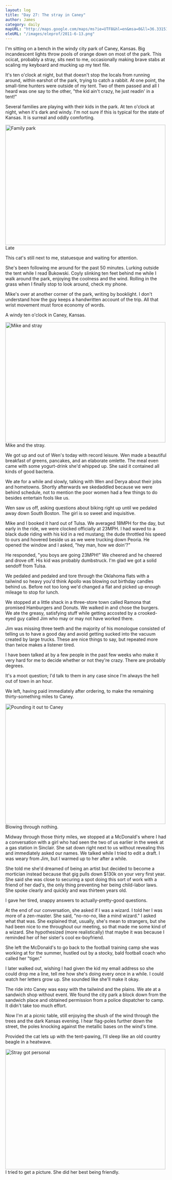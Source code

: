 ```yaml
---
layout: log
title: "Day 27: The stray in Caney"
author: James
category: daily
mapURL: "http://maps.google.com/maps/ms?ie=UTF8&hl=en&msa=0&ll=36.331514,-95.924592&spn=0.013553,0.027595&z=15&msid=205146746303315582883.0004a5b6fa0e926338f2a&output=kml"
eleURL: "/images/eleprof/2011-6-13.png"
---
```


I'm sitting on a bench in the windy city park of Caney, Kansas. Big incandescent
lights throw pools of orange down on most of the park.
This ocicat, probably a stray, sits next to me, occasionally making brave
stabs at scaling my keyboard and mucking up my text file.

It's ten o'clock at night, but that doesn't stop the locals from running around,
within earshot of the park, trying to catch a rabbit. At one point, the
small-time hunters were outside of my tent. Two of them passed and all I heard
was one say to the other, "the kid ain't crazy, he just readin' in a tent!"
 
Several families are playing with their kids in the park. At ten o'clock at
night, when it's dark and windy. I'm not sure if this is typical for the state
of Kansas. It is surreal and oddly comforting.
                                
<div class="imageWithCaption">
<a href="http://www.flickr.com/photos/62630874@N02/5834906616/" title="Family park by james.ob, on Flickr"><img src="http://farm3.static.flickr.com/2581/5834906616_1161f00f2a.jpg" width="500" height="375" alt="Family park"></a>
	<div class="imageCaption">
		Late
	</div>
</div>
     
This cat's still next to me, statuesque and waiting for attention.
                                                   
She's been following me around for the past 50 minutes. Lurking outside the tent
while I read Bukowski. Coyly slinking ten feet behind me while I walk around the
park, enjoying the coolness and the wind. Rolling in the grass when I finally
stop to look around, check my phone.

Mike's over at another corner of the park, writing by booklight. I don't
understand how the guy keeps a handwritten account of the trip. All that wrist
movement must force economy of words.

A windy ten o'clock in Caney, Kansas.
                                
<div class="imageWithCaption">
<a href="http://www.flickr.com/photos/62630874@N02/5834351739/" title="Mike and stray by james.ob, on Flickr"><img src="http://farm6.static.flickr.com/5114/5834351739_d11ec4e2e7.jpg" width="500" height="375" alt="Mike and stray"></a>
	<div class="imageCaption">
		Mike and the stray.
	</div>
</div>
     
We got up and out of Wen's today with record leisure. Wen made a beautiful
breakfast of greens, pancakes, and an elaborate omlette. The meal even came with
some yogurt-drink she'd whipped up. She said it contained all kinds of good
bacteria.

We ate for a while and slowly, talking with Wen and Derya about their jobs and
hometowns. Shortly afterwards we skedaddled because we were behind schedule, not
to mention the poor women had a few things to do besides entertain fools like
us.

Wen saw us off, asking questions about biking right up until  we pedaled away
down South Boston. The girl is so sweet and inquisitive.

Mike and I booked it hard out of Tulsa. We averaged 18MPH for the day, but early
in the ride, we were clocked officially at 23MPH. I had waved to a black dude
riding with his kid in a red mustang; the dude throttled his speed to
ours and hovered beside us as we were trucking down Peoria. He opened the window
and I asked, "hey man, how we doin'?"

He responded, "you boys are going 23MPH!" We cheered and he cheered and
drove off. His kid was probably dumbstruck. I'm glad we got a solid sendoff from
Tulsa.

We pedaled and pedaled and tore through the Oklahoma flats with a tailwind so
heavy you'd think Apollo was blowing out birthday candles behind us. Before not
too long we'd changed a flat and picked up enough mileage to stop for lunch.

We stopped at a little shack in a three-store town called Ramona that promised
Hamburgers and Donuts. We walked in and chose the burgers. We ate the greasy,
satisfying stuff while getting accosted by a crooked-eyed guy called Jim who may
or may not have worked there. 

Jim was missing three teeth and the majority of his monologue consisted of
telling us to have a good day and avoid getting sucked into the vacuum created
by large trucks. These are nice things to say, but repeated more than twice 
makes a listener tired.

I have been talked at by a few people in the past few weeks who make it very
hard for me to decide whether or not they're crazy. There are probably degrees.

It's a moot question; I'd talk to them in any case since I'm always the hell out
of town in an hour.

We left, having paid immediately after ordering, to make the remaining
thirty-something miles to Caney.
                                
<div class="imageWithCaption">
<a href="http://www.flickr.com/photos/62630874@N02/5834350005/" title="Pounding it out to Caney by james.ob, on Flickr"><img src="http://farm6.static.flickr.com/5120/5834350005_a3266faa3b.jpg" width="500" height="375" alt="Pounding it out to Caney"></a>
	<div class="imageCaption">
		Blowing through nothing.
	</div>
</div>
     
Midway through those thirty miles, we stopped at a McDonald's where I had a
conversation with a girl who had seen the two of us earlier in the week at a gas
station in Sinclair. She sat down right next to us without revealing this and
immediately asked our names. We talked while I tried to edit a draft. I was
weary from Jim, but I warmed up to her after a while.

She told me she'd dreamed of being an artist but decided to become a mortician
instead because that gig pulls down $130k on your very first year. She said she
was close to securing a spot doing this sort of work with a friend of her dad's,
the only thing preventing her being child-labor laws. She spoke clearly and
quickly and was thirteen years old. 

I gave her tired, snappy answers to actually-pretty-good questions.

At the end of our conversation, she asked if I was a wizard. I told her I was
more of a zen-master. She said, "no-no-no, like a mind wizard." I asked what
that was. She explained that, usually, she's mean to strangers, but she had been
nice to me throughout our meeting, so that made me some kind of a wizard. She
hypothesized (more realistically) that maybe it was because I reminded her of
her sister's cool ex-boyfriend.

She left the McDonald's to go back to the football training camp she was working
at for the summer, hustled out by a stocky, bald football coach who called her
"tiger." 

I later walked out, wishing I had given the kid my email address so she could
drop me a line, tell me how she's doing every once in a while. I could watch her
letters grow up. She sounded like she'll make it okay.

The ride into Caney was easy with the tailwind and the plains. We ate at a
sandwich shop without event. We found the city park a block down from the
sandwich place and obtained permission from a police dispatcher to camp. It
didn't take too much effort.

Now I'm at a picnic table, still enjoying the shush of the wind through the
trees and the dark Kansas evening. I hear flag-poles further down the street,
the poles knocking against the metallic bases on the wind's time.

Provided the cat lets up with the tent-pawing, I'll sleep like an old country
beagle in a heatwave.
                                
<div class="imageWithCaption">
<a href="http://www.flickr.com/photos/62630874@N02/5834896644/" title="Stray got personal by james.ob, on Flickr"><img src="http://farm6.static.flickr.com/5105/5834896644_99fdd61503.jpg" width="500" height="375" alt="Stray got personal"></a>
	<div class="imageCaption">
		I tried to get a picture. She did her best being friendly.
	</div>
</div>
         

